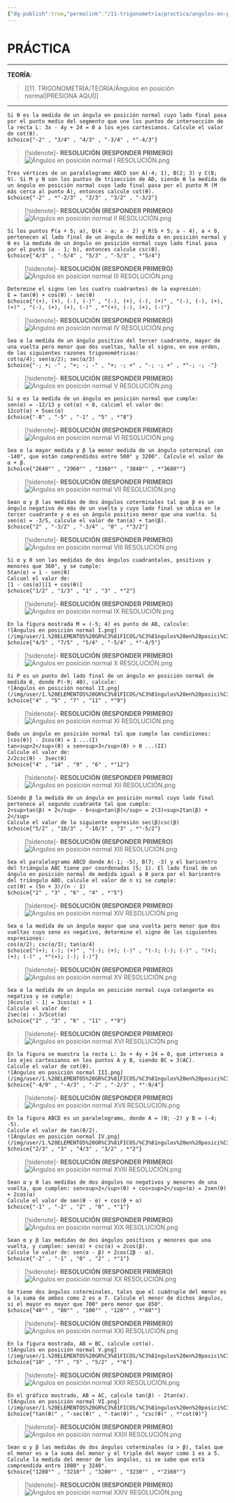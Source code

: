 ```yaml
---
{"dg-publish":true,"permalink":"/11-trigonometria/practica/angulos-en-posicion-normal/","tags":["Trigonometría","Práctica"]}
---
```


# PRÁCTICA
---
**TEORÍA**:
>[[11. TRIGONOMETRÍA/TEORÍA/Ángulos en posición normal\|PRESIONA AQUÍ]]

---

```exercise
Si θ es la medida de un ángulo en posición normal cuyo lado final pasa por el punto medio del segmento que une los puntos de intersección de la recta L: 3x - 4y + 24 = 0 a los ejes cartesianos. Calcule el valor de cot(θ).
$choice{"-2" , "3/4" , "4/3" , "-3/4" , *"-4/3"}
```

>[!sidenote]- **RESOLUCIÓN (RESPONDER PRIMERO)** 
>![Ángulos en posición normal I RESOLUCIÓN.png](/img/user/1.%20ELEMENTOS%20GR%C3%81FICOS/%C3%81ngulos%20en%20posici%C3%B3n%20normal%20I%20RESOLUCI%C3%93N.png)

```exercise
Tres vértices de un paralelogramo ABCD son A(-4; 1), B(2; 3) y C(8; 9). Si M y N son los puntos de trisección de AD, siendo θ la medida de un ángulo en posición normal cuyo lado final pasa por el punto M (M más cerca al punto A), entonces calcule cot(θ).
$choice{"-2" , *"-2/3" , "2/3" , "3/2" , "-3/2"}
```

>[!sidenote]- **RESOLUCIÓN (RESPONDER PRIMERO)** 
>![Ángulos en posición normal II RESOLUCIÓN.png](/img/user/1.%20ELEMENTOS%20GR%C3%81FICOS/%C3%81ngulos%20en%20posici%C3%B3n%20normal%20II%20RESOLUCI%C3%93N.png)

```exercise
Si los puntos P(a + 5; a), Q(4 - a; a - 2) y R(b + 5; a - 4), a < 0, pertenecen al lado final de un ángulo de medida α en posición normal y θ es la medida de un ángulo en posición normal cuyo lado final pasa por el punto (a - 1; b), entonces calcule csc(θ).
$choice{"4/3" , "-5/4" , "5/3" , "-5/3" , *"5/4"}
```

>[!sidenote]- **RESOLUCIÓN (RESPONDER PRIMERO)** 
>![Ángulos en posición normal III RESOLUCIÓN.png](/img/user/1.%20ELEMENTOS%20GR%C3%81FICOS/%C3%81ngulos%20en%20posici%C3%B3n%20normal%20III%20RESOLUCI%C3%93N.png)

```exercise
Determine el signo (en los cuatro cuadrantes) de la expresión:
E = tan(θ) + cos(θ) - sec(θ)
$choice{"(+), (+), (-), (-)" , "(-), (+), (-), (+)" , "(-), (-), (+), (+)" , "(-), (+), (+), (-)" , *"(+), (-), (+), (-)"}
```

>[!sidenote]- **RESOLUCIÓN (RESPONDER PRIMERO)** 
>![Ángulos en posición normal IV RESOLUCIÓN.png](/img/user/1.%20ELEMENTOS%20GR%C3%81FICOS/%C3%81ngulos%20en%20posici%C3%B3n%20normal%20IV%20RESOLUCI%C3%93N.png)

```exercise
Sea α la medida de un ángulo positivo del tercer cuadrante, mayor de una vuelta pero menor que dos vueltas, halle el signo, en ese orden, de las siguientes razones trigonométricas:
cot(α/4); sen(α/2); sec(α/3)
$choice{"-; +; -" , "+; -; -" , "+; -; +" , "-; -; +" , *"-; -; -"}
```

>[!sidenote]- **RESOLUCIÓN (RESPONDER PRIMERO)** 
>![Ángulos en posición normal V RESOLUCIÓN.png](/img/user/1.%20ELEMENTOS%20GR%C3%81FICOS/%C3%81ngulos%20en%20posici%C3%B3n%20normal%20V%20RESOLUCI%C3%93N.png)

```exercise
Si α es la medida de un ángulo en posición normal que cumple:
sen(α) = -12/13 y cot(α) < 0, calcuel el valor de:
12cot(α) + 5sec(α)
$choice{"-8" , "-5" , "-1" , "5" , *"8"}
```

>[!sidenote]- **RESOLUCIÓN (RESPONDER PRIMERO)** 
>![Ángulos en posición normal VI RESOLUCIÓN.png](/img/user/1.%20ELEMENTOS%20GR%C3%81FICOS/%C3%81ngulos%20en%20posici%C3%B3n%20normal%20VI%20RESOLUCI%C3%93N.png)

```exercise
Sea α la mayor medida y β la menor medida de un ángulo coterminal con -140°, que están comprendidos entre 500° y 3200°. Calcule el valor de α + β.
$choice{"2640°" , "2960°" , "3360°" , "3840°" , *"3680°"}
```

>[!sidenote]- **RESOLUCIÓN (RESPONDER PRIMERO)** 
>![Ángulos en posición normal VII RESOLUCIÓN.png](/img/user/1.%20ELEMENTOS%20GR%C3%81FICOS/%C3%81ngulos%20en%20posici%C3%B3n%20normal%20VII%20RESOLUCI%C3%93N.png)

```exercise
Sean α y β las medidas de dos ángulos coterminales tal que β es un ángulo negativo de más de un vuelta y cuyo lado final se ubica en le tercer cuadrante y α es un ángulo positivo menor que una vuelta. Si sen(α) = -3/5, calcule el valor de tan(α) + tan(β).
$choice{"2" , "-3/2" , "-3/4" , "0" , *"3/2"}
```

>[!sidenote]- **RESOLUCIÓN (RESPONDER PRIMERO)** 
>![Ángulos en posición normal VIII RESOLUCIÓN.png](/img/user/1.%20ELEMENTOS%20GR%C3%81FICOS/%C3%81ngulos%20en%20posici%C3%B3n%20normal%20VIII%20RESOLUCI%C3%93N.png)

```exercise
Si α y θ son las medidas de dos ángulos cuadrantales, positivos y menores que 360°, y se cumple:
5tan(α) = 1 - sen(θ) 
Calcuel el valor de:
[1 - cos(α)][1 + cos(θ)]
$choice{"1/2" , "1/3" , "1" , "3" , *"2"}
```

>[!sidenote]- **RESOLUCIÓN (RESPONDER PRIMERO)** 
>![Ángulos en posición normal IX RESOLUCIÓN.png](/img/user/1.%20ELEMENTOS%20GR%C3%81FICOS/%C3%81ngulos%20en%20posici%C3%B3n%20normal%20IX%20RESOLUCI%C3%93N.png)

```exercise
En la figura mostrada M = (-5; 4) es punto de AB, calcule:
![Ángulos en posición normal I.png](/img/user/1.%20ELEMENTOS%20GR%C3%81FICOS/%C3%81ngulos%20en%20posici%C3%B3n%20normal%20I.png)
$choice{"4/5" , "7/5" , "5/4" , "-5/4" , *"-4/5"}
```

>[!sidenote]- **RESOLUCIÓN (RESPONDER PRIMERO)** 
>![Ángulos en posición normal X RESOLUCIÓN.png](/img/user/1.%20ELEMENTOS%20GR%C3%81FICOS/%C3%81ngulos%20en%20posici%C3%B3n%20normal%20X%20RESOLUCI%C3%93N.png)

```exercise
Si P es un punto del lado final de un ángulo en posición normal de medida θ, donde P(-9; 40), calcule:
![Ángulos en posición normal II.png](/img/user/1.%20ELEMENTOS%20GR%C3%81FICOS/%C3%81ngulos%20en%20posici%C3%B3n%20normal%20II.png)
$choice{"4" , "5" , "7" , "11" , *"9"}
```

>[!sidenote]- **RESOLUCIÓN (RESPONDER PRIMERO)** 
>![Ángulos en posición normal XI RESOLUCIÓN.png](/img/user/1.%20ELEMENTOS%20GR%C3%81FICOS/%C3%81ngulos%20en%20posici%C3%B3n%20normal%20XI%20RESOLUCI%C3%93N.png)

```exercise
Dado un ángulo en posición normal tal que cumple las condiciones:
|cos(θ)| - 2cos(θ) = 1 ...(I) 
tan<sup>2</sup>(θ) x sen<sup>3</sup>(θ) > 0 ...(II)
Calcule el valor de:
2√2csc(θ) - 3sec(θ)
$choice{"4" , "14" , "9" , "6" , *"12"}
```

>[!sidenote]- **RESOLUCIÓN (RESPONDER PRIMERO)** 
>![Ángulos en posición normal XII RESOLUCIÓN.png](/img/user/1.%20ELEMENTOS%20GR%C3%81FICOS/%C3%81ngulos%20en%20posici%C3%B3n%20normal%20XII%20RESOLUCI%C3%93N.png)

```exercise
Siendo β la medida de un ángulo en posición normal cuyo lado final pertenece al segundo cuadrante tal que cumple:
2<sup>tan(β) + 2</sup> - 6<sup>tan(β)</sup> = 2(3)<sup>2tan(β) + 2</sup>
Calcule el valor de la siguiente expresión sec(β)csc(β)
$choice{"5/2" , "10/3" , "-10/3" , "3" , *"-5/2"}
```

>[!sidenote]- **RESOLUCIÓN (RESPONDER PRIMERO)** 
>![Ángulos en posición normal XIII RESOLUCIÓN.png](/img/user/1.%20ELEMENTOS%20GR%C3%81FICOS/%C3%81ngulos%20en%20posici%C3%B3n%20normal%20XIII%20RESOLUCI%C3%93N.png)

```exercise
Sea el paralelogramo ABCD donde A(-1; -5), B(7; -3) y el baricentro del triángulo ABC tiene por coordenadas (5; 1). El lado final de un ángulo en posición normal de medida igual a θ para por el baricentro del triángulo ABD, calcule el valor de n si se cumple:
cot(θ) = (5n + 3)/(n - 1)
$choice{"2" , "3" , "6" , "4" , *"5"}
```

>[!sidentoe]- **RESOLUCIÓN (RESPONDER PRIMERO)** 
>![Ángulos en posición normal XIV RESOLUCIÓN.png](/img/user/1.%20ELEMENTOS%20GR%C3%81FICOS/%C3%81ngulos%20en%20posici%C3%B3n%20normal%20XIV%20RESOLUCI%C3%93N.png)

```exercise
Sea α la medida de un ángulo mayor que una vuelta pero menor que dos vueltas cuyo seno es negativo, determine el signo de las siguientes expresiones:
cos(α/2); csc(α/3); tan(α/4)
$choice{"(+); (-); (+)" , "(-); (+); (-)" , "(-); (-); (-)" , "(+); (+); (-)" , *"(+); (-); (-)"}
```

>[!sidenote]- **RESOLUCIÓN (RESPONDER PRIMERO)** 
>![Ángulos en posición normal XV RESOLUCIÓN.png](/img/user/1.%20ELEMENTOS%20GR%C3%81FICOS/%C3%81ngulos%20en%20posici%C3%B3n%20normal%20XV%20RESOLUCI%C3%93N.png)

```exercise
Sea α la medida de un ángulo en posición normal cuya cotangente es negativa y se cumple:
|6cos(α) - 1| = 3cos(α) + 1
Calcule el valor de:
2sec(α) - 3√5cot(α)
$choice{"2" , "3" , "6" , "11" , *"9"}
```

>[!sidenote]- **RESOLUCIÓN (RESPONDER PRIMERO)** 
>![Ángulos en posición normal XVI RESOLUCIÓN.png](/img/user/1.%20ELEMENTOS%20GR%C3%81FICOS/%C3%81ngulos%20en%20posici%C3%B3n%20normal%20XVI%20RESOLUCI%C3%93N.png)

```exercise
En la figura se muestra la recta L: 3x + 4y + 24 = 0, que interseca a los ejes cartesianos en los puntos A y B, siendo BC = 3(AC). 
Calcule el valor de cot(θ).
![Ángulos en posición normal III.png](/img/user/1.%20ELEMENTOS%20GR%C3%81FICOS/%C3%81ngulos%20en%20posici%C3%B3n%20normal%20III.png)
$choice{"-4/9" , "-4/3" , "-2" , "-2/3" , *"-9/4"}
```

>[!sidenote]- **RESOLUCIÓN (RESPONDER PRIMERO)** 
>![Ángulos en posición normal XVII RESOLUCIÓN.png](/img/user/1.%20ELEMENTOS%20GR%C3%81FICOS/%C3%81ngulos%20en%20posici%C3%B3n%20normal%20XVII%20RESOLUCI%C3%93N.png)

```exercise
En la figura ABCD es un paralelogramo, donde A = (0; -2) y B = (-4; -5).
Calcule el valor de tan(θ/2).
![Ángulos en posición normal IV.png](/img/user/1.%20ELEMENTOS%20GR%C3%81FICOS/%C3%81ngulos%20en%20posici%C3%B3n%20normal%20IV.png)
$choice{"2/3" , "3" , "4/3" , "3/2" , *"2"}
```

>[!sidenote]- **RESOLUCIÓN (RESPONDER PRIMERO)** 
>![Ángulos en posición normal XVIII RESOLUCIÓN.png](/img/user/1.%20ELEMENTOS%20GR%C3%81FICOS/%C3%81ngulos%20en%20posici%C3%B3n%20normal%20XVIII%20RESOLUCI%C3%93N.png)

```exercise
Sean α y θ las medidas de dos ángulos no negativos y menores de una vuelta, que cumplen: sen<sup>2</sup>(θ) + cos<sup>2</sup>(α) = 2sen(θ) + 2cos(α)
Calcule el valor de sen(θ - α) + cos(θ + α)
$choice{"-1" , "-2" , "2" , "0" , *"1"}
```

>[!sidenote]- **RESOLUCIÓN (RESPONDER PRIMERO)** 
![Ángulos en posición normal XIX RESOLUCIÓN.png](/img/user/1.%20ELEMENTOS%20GR%C3%81FICOS/%C3%81ngulos%20en%20posici%C3%B3n%20normal%20XIX%20RESOLUCI%C3%93N.png)

```exercise
Sean α y β las medidas de dos ángulos positivos y menores que una vuelta, y cumplen: sen(α) + csc(α) = 2cos(β).
Calcule le valor de: sen(α - β) + 2cos(2β - α).
$choice{"-2" , "-1" , "0" , "2" , *"1"}
```

>[!sidenote]- **RESOLUCIÓN (RESPONDER PRIMERO)** 
>![Ángulos en posición normal XX RESOLUCIÓN.png](/img/user/1.%20ELEMENTOS%20GR%C3%81FICOS/%C3%81ngulos%20en%20posici%C3%B3n%20normal%20XX%20RESOLUCI%C3%93N.png)

```exercise
Se tiene dos ángulos coterminales, tales que el cuádruple del menor es a la suma de ambos como 2 es a 7. Calcule el menor de dichos ángulos, si el mayor es mayor que 700° pero menor que 850°.
$choice{"40°" , "80°" , "100°" , "120°" , *"60°"}
```

>[!sidenote]- **RESOLUCIÓN (RESPONDER PRIMERO)** 
>![Ángulos en posición normal XXI RESOLUCIÓN.png](/img/user/1.%20ELEMENTOS%20GR%C3%81FICOS/%C3%81ngulos%20en%20posici%C3%B3n%20normal%20XXI%20RESOLUCI%C3%93N.png)

```exercise
En la figura mostrada, AB = BC, calcule cot(α).
![Ángulos en posición normal V.png](/img/user/1.%20ELEMENTOS%20GR%C3%81FICOS/%C3%81ngulos%20en%20posici%C3%B3n%20normal%20V.png)
$choice{"10" , "7" , "5" , "5/2" , *"6"}
```

>[!sidenote]- **RESOLUCIÓN (RESPONDER PRIMERO)** 
>![Ángulos en posición normal XXII RESOLUCIÓN.png](/img/user/1.%20ELEMENTOS%20GR%C3%81FICOS/%C3%81ngulos%20en%20posici%C3%B3n%20normal%20XXII%20RESOLUCI%C3%93N.png)

```exercise
En el gráfico mostrado, AB = AC, calcule tan(β) - 2tan(α).
![Ángulos en posición normal VI.png](/img/user/1.%20ELEMENTOS%20GR%C3%81FICOS/%C3%81ngulos%20en%20posici%C3%B3n%20normal%20VI.png)
$choice{"tan(θ)" , "-sec(θ)" , "-tan(θ)" , "csc(θ)" , *"cot(θ)"}
```

>[!sidenote]- **RESOLUCIÓN (RESPONDER PRIMERO)** 
>![Ángulos en posición normal XXIII RESOLUCIÓN.png](/img/user/1.%20ELEMENTOS%20GR%C3%81FICOS/%C3%81ngulos%20en%20posici%C3%B3n%20normal%20XXIII%20RESOLUCI%C3%93N.png)

```exercise 
Sean α y β las medidas de dos ángulos coterminales (α > β), tales que el menor es a la suma del menor y el triple del mayor como 1 es a 5. Calcule la medida del menor de los ángulos, si se sabe que está comprendida entre 1080° y 3240°.
$choice{"1280°" , "3210°" , "3200°" , "3230°" , *"2160°"}
```

>[!sidenote]- **RESOLUCIÓN (RESPONDER PRIMERO)** 
>![Ángulos en posición normal XXIV RESOLUCIÓN.png](/img/user/1.%20ELEMENTOS%20GR%C3%81FICOS/%C3%81ngulos%20en%20posici%C3%B3n%20normal%20XXIV%20RESOLUCI%C3%93N.png)

